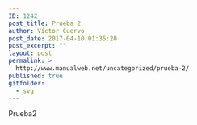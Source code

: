 ```yaml
---
ID: 1242
post_title: Prueba 2
author: Víctor Cuervo
post_date: 2017-04-10 01:35:20
post_excerpt: ""
layout: post
permalink: >
  http://www.manualweb.net/uncategorized/prueba-2/
published: true
gitfolder:
  - svg
---
```

Prueba2

